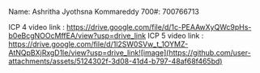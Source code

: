Name: Ashritha Jyothsna Kommareddy
700#: 700766713

ICP 4 video link : https://drive.google.com/file/d/1c-PEAAwXyQWc9pHs-b0eBcgNOOcMffEA/view?usp=drive_link
ICP 5 video link : https://drive.google.com/file/d/1l2SW0SVw_t_1OYMZ-AtNQpBXjRxgD1le/view?usp=drive_link![image](https://github.com/user-attachments/assets/5124302f-3d08-41d4-b797-48af68f465bd)

